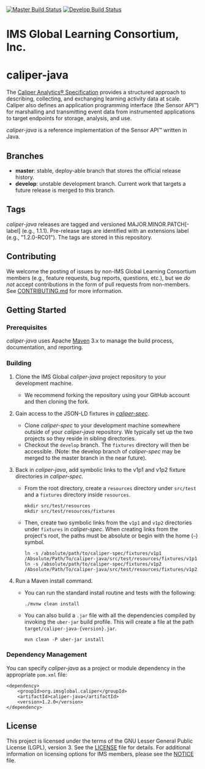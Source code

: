 [![Master Build Status](https://img.shields.io/travis/IMSGlobal/caliper-java.svg?label=master)](https://travis-ci.org/IMSGlobal/caliper-java)
[![Develop Build Status](https://img.shields.io/travis/IMSGlobal/caliper-java/develop.svg?label=develop)](https://travis-ci.org/IMSGlobal/caliper-java/develop)

# IMS Global Learning Consortium, Inc.

# caliper-java
The [Caliper Analytics® Specification](https://www.imsglobal.org/caliper/v1p1/caliper-spec-v1p1) 
provides a structured approach to describing, collecting, and exchanging learning activity data at 
scale. Caliper also defines an application programming interface (the Sensor API™) for marshalling 
and transmitting event data from instrumented applications to target endpoints for storage, 
analysis, and use.

*caliper-java* is a reference implementation of the Sensor API™ written in Java.

## Branches
* __master__: stable, deploy-able branch that stores the official release history.  
* __develop__: unstable development branch. Current work that targets a future release is merged 
to this branch.

## Tags
*caliper-java* releases are tagged and versioned MAJOR.MINOR.PATCH\[-label\] (e.g., 1.1.1). 
Pre-release tags are identified with an extensions label (e.g., "1.2.0-RC01"). The tags are stored 
in this repository.

## Contributing
We welcome the posting of issues by non-IMS Global Learning Consortium members (e.g., feature 
requests, bug reports, questions, etc.), but we *do not* accept contributions in the form of pull 
requests from non-members. See [CONTRIBUTING.md](./CONTRIBUTING.md) for more 
information.

## Getting Started

### Prerequisites
*caliper-java* uses Apache [Maven](https://maven.apache.org/) 3.x to manage the build process, 
documentation, and reporting.

### Building

1) Clone the IMS Global *caliper-java* project repository to your development machine. 

    * We recommend forking the repository using your GitHub account and then cloning the fork.

2) Gain access to the JSON-LD fixtures in [*caliper-spec*](https://github.com/imsglobal/caliper-spec).
    * Clone *caliper-spec* to your development machine somewhere outside of your *caliper-java* repository. We 
      typically set up the two projects so they reside in sibling directories.
    * Checkout the `develop` branch. The `fixtures` directory will then be accessible. (Note: the develop branch of 
      *caliper-spec* may be merged to the master branch in the near future).

3) Back in *caliper-java*, add symbolic links to the v1p1 and v1p2 fixture directories in *caliper-spec.*
    * From the root directory, create a `resources` directory under `src/test` and a `fixtures` directory inside 
      `resources`.
        ```
        mkdir src/test/resources
        mkdir src/test/resources/fixtures 
        ```
      
    * Then, create two symbolic links from the `v1p1` and `v1p2` directories under `fixtures` in *caliper-spec*. When 
      creating links from the project's root, the paths must be absolute or begin with the home (`~`) symbol.
        ```
        ln -s /absolute/path/to/caliper-spec/fixtures/v1p1 /Absolute/Path/To/caliper-java/src/test/resources/fixtures/v1p1
        ln -s /absolute/path/to/caliper-spec/fixtures/v1p2 /Absolute/Path/To/caliper-java/src/test/resources/fixtures/v1p2   
        ```

4) Run a Maven install command.
    
    * You can run the standard install routine and tests with the following:
        ```
        ./mvnw clean install
        ```

    * You can also build a `.jar` file with all the dependencies compiled by invoking the `uber-jar` build profile. This
      will create a file at the path `target/caliper-java-{version}.jar`.
        ```
        mvn clean -P uber-jar install
        ```

### Dependency Management
You can specify *caliper-java* as a project or module dependency in the appropriate `pom.xml` file:

```
<dependency>
    <groupId>org.imsglobal.caliper</groupId>
    <artifactId>caliper-java</artifactId>
    <version>1.2.0</version>
</dependency>
```  

## License
This project is licensed under the terms of the GNU Lesser General Public License (LGPL), version 3. 
See the [LICENSE](./LICENSE) file for details. For additional information on licensing options for 
IMS members, please see the [NOTICE](./NOTICE.md) file.